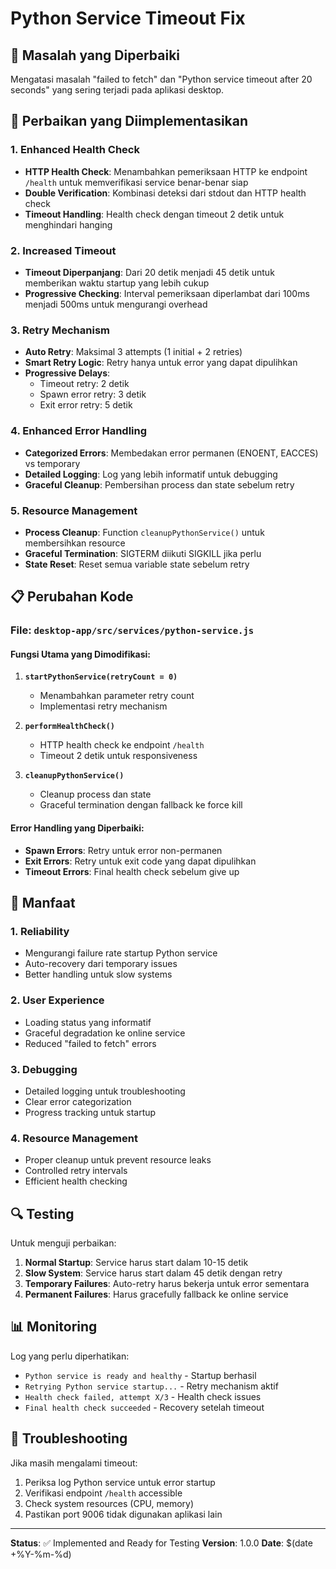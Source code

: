 # Python Service Timeout Fix

## 🔧 **Masalah yang Diperbaiki**

Mengatasi masalah "failed to fetch" dan "Python service timeout after 20 seconds" yang sering terjadi pada aplikasi desktop.

## 🚀 **Perbaikan yang Diimplementasikan**

### 1. **Enhanced Health Check**
- **HTTP Health Check**: Menambahkan pemeriksaan HTTP ke endpoint `/health` untuk memverifikasi service benar-benar siap
- **Double Verification**: Kombinasi deteksi dari stdout dan HTTP health check
- **Timeout Handling**: Health check dengan timeout 2 detik untuk menghindari hanging

### 2. **Increased Timeout**
- **Timeout Diperpanjang**: Dari 20 detik menjadi 45 detik untuk memberikan waktu startup yang lebih cukup
- **Progressive Checking**: Interval pemeriksaan diperlambat dari 100ms menjadi 500ms untuk mengurangi overhead

### 3. **Retry Mechanism**
- **Auto Retry**: Maksimal 3 attempts (1 initial + 2 retries)
- **Smart Retry Logic**: Retry hanya untuk error yang dapat dipulihkan
- **Progressive Delays**: 
  - Timeout retry: 2 detik
  - Spawn error retry: 3 detik
  - Exit error retry: 5 detik

### 4. **Enhanced Error Handling**
- **Categorized Errors**: Membedakan error permanen (ENOENT, EACCES) vs temporary
- **Detailed Logging**: Log yang lebih informatif untuk debugging
- **Graceful Cleanup**: Pembersihan process dan state sebelum retry

### 5. **Resource Management**
- **Process Cleanup**: Function `cleanupPythonService()` untuk membersihkan resource
- **Graceful Termination**: SIGTERM diikuti SIGKILL jika perlu
- **State Reset**: Reset semua variable state sebelum retry

## 📋 **Perubahan Kode**

### File: `desktop-app/src/services/python-service.js`

#### Fungsi Utama yang Dimodifikasi:
1. **`startPythonService(retryCount = 0)`**
   - Menambahkan parameter retry count
   - Implementasi retry mechanism

2. **`performHealthCheck()`**
   - HTTP health check ke endpoint `/health`
   - Timeout 2 detik untuk responsiveness

3. **`cleanupPythonService()`**
   - Cleanup process dan state
   - Graceful termination dengan fallback ke force kill

#### Error Handling yang Diperbaiki:
- **Spawn Errors**: Retry untuk error non-permanen
- **Exit Errors**: Retry untuk exit code yang dapat dipulihkan
- **Timeout Errors**: Final health check sebelum give up

## 🎯 **Manfaat**

### 1. **Reliability**
- Mengurangi failure rate startup Python service
- Auto-recovery dari temporary issues
- Better handling untuk slow systems

### 2. **User Experience**
- Loading status yang informatif
- Graceful degradation ke online service
- Reduced "failed to fetch" errors

### 3. **Debugging**
- Detailed logging untuk troubleshooting
- Clear error categorization
- Progress tracking untuk startup

### 4. **Resource Management**
- Proper cleanup untuk prevent resource leaks
- Controlled retry intervals
- Efficient health checking

## 🔍 **Testing**

Untuk menguji perbaikan:

1. **Normal Startup**: Service harus start dalam 10-15 detik
2. **Slow System**: Service harus start dalam 45 detik dengan retry
3. **Temporary Failures**: Auto-retry harus bekerja untuk error sementara
4. **Permanent Failures**: Harus gracefully fallback ke online service

## 📊 **Monitoring**

Log yang perlu diperhatikan:
- `Python service is ready and healthy` - Startup berhasil
- `Retrying Python service startup...` - Retry mechanism aktif
- `Health check failed, attempt X/3` - Health check issues
- `Final health check succeeded` - Recovery setelah timeout

## 🔧 **Troubleshooting**

Jika masih mengalami timeout:
1. Periksa log Python service untuk error startup
2. Verifikasi endpoint `/health` accessible
3. Check system resources (CPU, memory)
4. Pastikan port 9006 tidak digunakan aplikasi lain

---

**Status**: ✅ Implemented and Ready for Testing
**Version**: 1.0.0
**Date**: $(date +%Y-%m-%d)